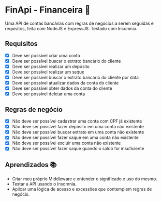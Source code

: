 # FinApi - Financeira 📃
Uma API de contas bancárias com regras de negócios a serem seguidas e requisitos, feita com NodeJS e ExpressJS. Testado com Insomnia.

## Requisitos

- [x] Deve ser possível criar uma conta  
- [x] Deve ser possível buscar o extrato bancário do cliente
- [x] Deve ser possível realizar um depósito
- [x] Deve ser possível realizar um saque
- [x] Deve ser possível buscar o extrato bancário do cliente por data
- [x] Deve ser possível atualizar dados da conta do cliente
- [x] Deve ser possível obter dados da conta do cliente
- [x] Deve ser possível deletar uma conta

## Regras de negócio

- [x] Não deve ser possível cadastrar uma conta com CPF já existente
- [x] Não deve ser possível fazer depósito em uma conta não existente
- [x] Não deve ser possível buscar extrato em uma conta não existente
- [x] Não deve ser possível fazer saque em uma conta não existente
- [x] Não deve ser possível excluir uma conta não existente
- [x] Não deve ser possível fazer saque quando o saldo for insuficiente

## Aprendizados 📚
- Criar meu próprio Middleware e entender o significado e uso do mesmo.
- Testar a API usando o Insomnia.
- Aplicar uma lógica de acesso e excessões que contemplem regras de negócio.
